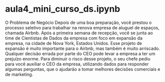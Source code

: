 # aula4_mini_curso_ds.ipynb
O Problema de Negócio Depois de uma boa preparação, você prestou o processo seletivo para trabalhar na renova empresa de aluguel de espaços, chamada Airbnb.  Após a primeira semana de recepção, você se junta ao time de Cientistas de Dados da empresa com foco em expansão da empresa, na cidade de Nova York, Estados Unidos.  Esse projeto de expansão é muito importante para o Airbnb, mas também é muito arriscado. Qualquer decisão errada por parte do CEO pode levar a empresa a ter um prejuízo enorme.  Para diminuir o risco desse projeto, o seu chefe pediu para você auxiliar o CEO da empresa, utilizando dados para responder algumas perguntas, que o ajudarão a tomar melhores decisões comerciais e de marketing.
